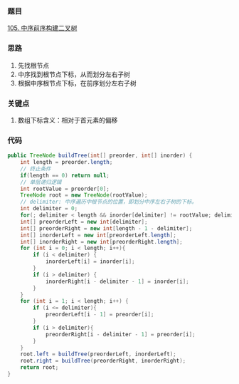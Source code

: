 ### 题目
[105. 中序前序构建二叉树](https://leetcode.com/problems/construct-binary-tree-from-preorder-and-inorder-traversal)
### 思路
1. 先找根节点
2. 中序找到根节点下标，从而划分左右子树
3. 根据中序根节点下标，在前序划分左右子树
### 关键点
1. 数组下标含义：相对于首元素的偏移
### 代码
```java
public TreeNode buildTree(int[] preorder, int[] inorder) {
    int length = preorder.length;
    // 终止条件
    if(length == 0) return null;
    // 单层递归逻辑
    int rootValue = preorder[0];
    TreeNode root = new TreeNode(rootValue);
    // delimiter: 中序遍历中根节点的位置，即划分中序左右子树的下标。
    int delimiter = 0;
    for(; delimiter < length && inorder[delimiter] != rootValue; delimiter++);// 题目限制一定能找到delimiter
    int[] preorderLeft = new int[delimiter];
    int[] preorderRight = new int[length - 1 - delimiter];
    int[] inorderLeft = new int[preorderLeft.length];
    int[] inorderRight = new int[preorderRight.length];
    for (int i = 0; i < length; i++){
        if (i < delimiter) {
            inorderLeft[i] = inorder[i];
        }
        if (i > delimiter) {
            inorderRight[i - delimiter - 1] = inorder[i];
        }
    }
    for (int i = 1; i < length; i++) {
        if (i <= delimiter){
            preorderLeft[i - 1] = preorder[i];
        }
        if (i > delimiter){
            preorderRight[i - delimiter - 1] = preorder[i];
        }
    }
    root.left = buildTree(preorderLeft, inorderLeft);
    root.right = buildTree(preorderRight, inorderRight);
    return root;
}
```
